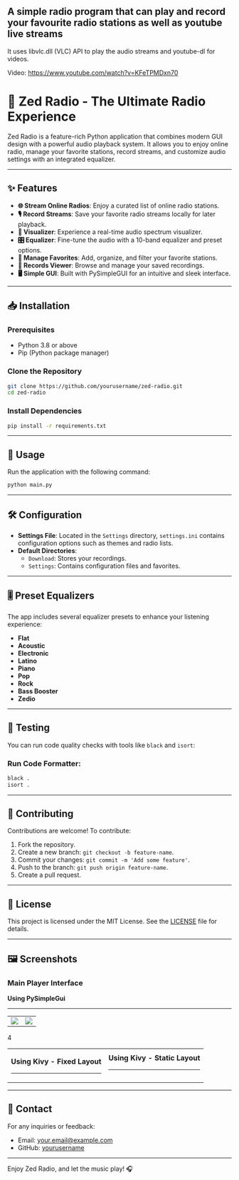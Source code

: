 <h2>A simple radio program that can play and record your favourite radio stations as well as youtube live streams </h2>

It uses libvlc.dll (VLC) API to play the audio streams and youtube-dl for videos.

Video: https://www.youtube.com/watch?v=KFeTPMDxn70

# 🎵 Zed Radio - The Ultimate Radio Experience

Zed Radio is a feature-rich Python application that combines modern GUI design with a powerful audio playback system. It allows you to enjoy online radio, manage your favorite stations, record streams, and customize audio settings with an integrated equalizer.

---

## ✨ Features

- **🌐 Stream Online Radios**: Enjoy a curated list of online radio stations.
- **🎙️ Record Streams**: Save your favorite radio streams locally for later playback.
- **🌈 Visualizer**: Experience a real-time audio spectrum visualizer.
- **🎛️ Equalizer**: Fine-tune the audio with a 10-band equalizer and preset options.
- **📁 Manage Favorites**: Add, organize, and filter your favorite stations.
- **📖 Records Viewer**: Browse and manage your saved recordings.
- **🖥️ Simple GUI**: Built with PySimpleGUI for an intuitive and sleek interface.

---

## 📥 Installation

### Prerequisites

- Python 3.8 or above
- Pip (Python package manager)

### Clone the Repository

```bash
git clone https://github.com/yourusername/zed-radio.git
cd zed-radio
```

### Install Dependencies

```bash
pip install -r requirements.txt
```

---

## 🚀 Usage

Run the application with the following command:

```bash
python main.py
```

---

## 🛠️ Configuration

- **Settings File**: Located in the `Settings` directory, `settings.ini` contains configuration options such as themes and radio lists.
- **Default Directories**:
  - `Download`: Stores your recordings.
  - `Settings`: Contains configuration files and favorites.

---

## 🎚️ Preset Equalizers

The app includes several equalizer presets to enhance your listening experience:
- **Flat**
- **Acoustic**
- **Electronic**
- **Latino**
- **Piano**
- **Pop**
- **Rock**
- **Bass Booster**
- **Zedio**

---

## 🧪 Testing

You can run code quality checks with tools like `black` and `isort`:

### Run Code Formatter:

```bash
black .
isort .
```

---

## 🌟 Contributing

Contributions are welcome! To contribute:

1. Fork the repository.
2. Create a new branch: `git checkout -b feature-name`.
3. Commit your changes: `git commit -m 'Add some feature'`.
4. Push to the branch: `git push origin feature-name`.
5. Create a pull request.

---

## 📄 License

This project is licensed under the MIT License. See the [LICENSE](LICENSE) file for details.

---

## 🖼️ Screenshots

### Main Player Interface
<b>Using PySimpleGui</b><hr>
<table>
  <tr>
    <td><img src="https://i.gyazo.com/26ba304495b772bcf4efec9149a7ea3d.png"></td>
    <td><img src="https://i.gyazo.com/299cfd9193ff6d6aa0c27c93e1bb45dd.png"></td>
  </tr>
</table>


<table border="0">
  <tr>
    <td><p>
<b>Using Kivy - Fixed Layout</b><hr>
<img src="https://i.gyazo.com/01594c9bfd29dafdd2b2c8dbe742a9d6.png" alt="">
</td>4
<td>
<b>Using Kivy - Static Layout</b><hr>
<img src="https://i.gyazo.com/ef81ac96db41f2fd2aec70b8dfc6a8ba.png" alt="">
</td>
</tr>
</table>

---

## 📧 Contact

For any inquiries or feedback:

- Email: your.email@example.com
- GitHub: [yourusername](https://github.com/yourusername)

---

Enjoy Zed Radio, and let the music play! 🎧


